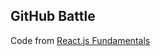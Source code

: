 ## GitHub Battle

Code from [React.js Fundamentals](http://courses.reactjsprogram.com/courses/reactjsfundamentals)
